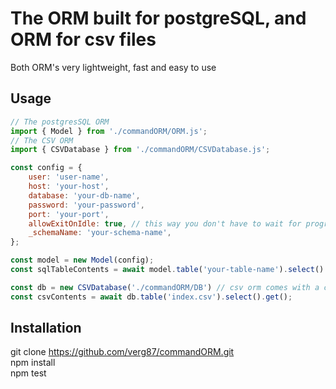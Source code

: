 # The ORM built for postgreSQL, and ORM for csv files
Both ORM's very lightweight, fast and easy to use
## Usage
``` javascript
// The postgresSQL ORM
import { Model } from './commandORM/ORM.js';
// The CSV ORM
import { CSVDatabase } from './commandORM/CSVDatabase.js';

const config = {
    user: 'user-name',
    host: 'your-host', 
    database: 'your-db-name',
    password: 'your-password',
    port: 'your-port',
    allowExitOnIdle: true, // this way you don't have to wait for program to finish after the query
    _schemaName: 'your-schema-name',
};

const model = new Model(config);
const sqlTableContents = await model.table('your-table-name').select().get();

const db = new CSVDatabase('./commandORM/DB') // csv orm comes with a csv
const csvContents = await db.table('index.csv').select().get();
```
## Installation
git clone https://github.com/verg87/commandORM.git  
npm install  
npm test
